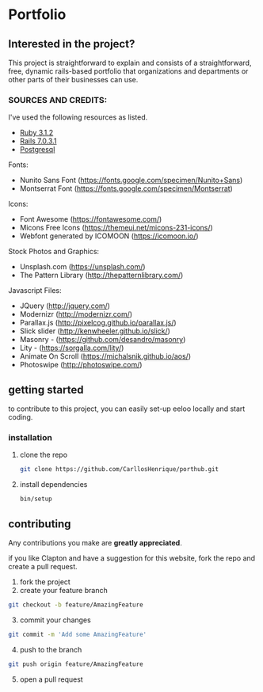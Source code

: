 <h1>Portfolio</h1>

## Interested in the project?

This project is straightforward to explain and consists of a straightforward, free, dynamic rails-based portfolio that organizations and departments or other parts of their businesses can use.

### SOURCES AND CREDITS:
I've used the following resources as listed.

* [Ruby 3.1.2](https://www.ruby-lang.org/pt/)
* [Rails 7.0.3.1](https://rubyonrails.org/)
* [Postgresql](https://www.postgresql.org/)

Fonts:
 - Nunito Sans Font (https://fonts.google.com/specimen/Nunito+Sans)
 - Montserrat Font (https://fonts.google.com/specimen/Montserrat) 

Icons:
 - Font Awesome (https://fontawesome.com/)
 - Micons Free Icons (https://themeui.net/micons-231-icons/)
 - Webfont generated by ICOMOON (https://icomoon.io/) 

Stock Photos and Graphics:
 - Unsplash.com (https://unsplash.com/)
 - The Pattern Library (http://thepatternlibrary.com/)
 
Javascript Files:
 - JQuery (http://jquery.com/)
 - Modernizr (http://modernizr.com/)
 - Parallax.js (http://pixelcog.github.io/parallax.js/)
 - Slick slider (http://kenwheeler.github.io/slick/)
 - Masonry - (https://github.com/desandro/masonry)
 - Lity - (https://sorgalla.com/lity/)
 - Animate On Scroll (https://michalsnik.github.io/aos/)
 - Photoswipe (http://photoswipe.com/)


<!-- GETTING STARTED -->
## getting started

to contribute to this project, you can easily set-up eeloo locally and start coding.

### installation

1. clone the repo
   ```sh
   git clone https://github.com/CarllosHenrique/porthub.git
   ```
2. install dependencies
   ```sh
   bin/setup
   ```
## contributing

Any contributions you make are **greatly appreciated**.

if you like Clapton and have a suggestion for this website, fork the repo and create a pull request.

1. fork the project
2. create your feature branch 
```sh
git checkout -b feature/AmazingFeature
```
3. commit your changes
```sh
git commit -m 'Add some AmazingFeature'
```
4. push to the branch 
```sh
git push origin feature/AmazingFeature
```
5. open a pull request
